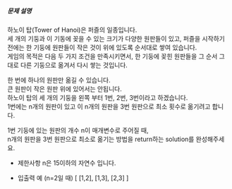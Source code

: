 ##### 문제 설명
하노이 탑(Tower of Hanoi)은 퍼즐의 일종입니다.<br> 세 개의 기둥과 이 기동에 꽂을 수 있는 크기가 다양한 원판들이 있고, 퍼즐을 시작하기 전에는 한 기둥에 원판들이 작은 것이 위에 있도록 순서대로 쌓여 있습니다.<br> 게임의 목적은 다음 두 가지 조건을 만족시키면서, 한 기둥에 꽂힌 원판들을 그 순서 그대로 다른 기둥으로 옮겨서 다시 쌓는 것입니다.<br>

한 번에 하나의 원판만 옮길 수 있습니다.<br>
큰 원판이 작은 원판 위에 있어서는 안됩니다.<br>
하노이 탑의 세 개의 기둥을 왼쪽 부터 1번, 2번, 3번이라고 하겠습니다.<br> 1번에는 n개의 원판이 있고 이 n개의 원판을 3번 원판으로 최소 횟수로 옮기려고 합니다.<br>

1번 기둥에 있는 원판의 개수 n이 매개변수로 주어질 때,<br> n개의 원판을 3번 원판으로 최소로 옮기는 방법을 return하는 solution를 완성해주세요.<br>

- 제한사항
n은 15이하의 자연수 입니다.


- 입출력 예 (n=2일 때)
[ [1,2], [1,3], [2,3] ]
